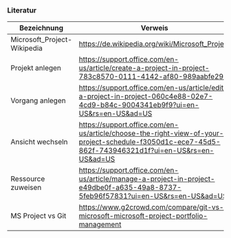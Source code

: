 ### Literatur
Bezeichnung            | Verweis
-----------------------|---------------------------------------------------------------------------------------------------
Microsoft_Project-Wikipedia         | https://de.wikipedia.org/wiki/Microsoft_Project
Projekt anlegen        | https://support.office.com/en-us/article/create-a-project-in-project-783c8570-0111-4142-af80-989aabfe29af
Vorgang anlegen           | https://support.office.com/en-us/article/edit-a-project-in-project-060c4e88-02e7-4cd9-b84c-9004341eb9f9?ui=en-US&rs=en-US&ad=US
Ansicht wechseln        | https://support.office.com/en-us/article/choose-the-right-view-of-your-project-schedule-f3050d1c-ece7-45d5-862f-743946321d1f?ui=en-US&rs=en-US&ad=US
Ressource zuweisen | https://support.office.com/en-us/article/manage-a-project-in-project-e49dbe0f-a635-49a8-8737-5feb96f57831?ui=en-US&rs=en-US&ad=US
MS Project vs Git            | https://www.g2crowd.com/compare/git-vs-microsoft-microsoft-project-portfolio-management


[Microsoft_Project-Wikipedia ]: https://de.wikipedia.org/wiki/Microsoft_Project
[Projekt anlegen ]: https://support.office.com/en-us/article/create-a-project-in-project-783c8570-0111-4142-af80-989aabfe29af
[Vorgang anlegen  ]: https://confluence.atlassian.com/jira064/what-is-an-issue-720416138.html
[Ansicht wechseln ]: https://support.office.com/en-us/article/choose-the-right-view-of-your-project-schedule-f3050d1c-ece7-45d5-862f-743946321d1f?ui=en-US&rs=en-US&ad=US
[Ressource zuweisen]: https://support.office.com/en-us/article/manage-a-project-in-project-e49dbe0f-a635-49a8-8737-5feb96f57831?ui=en-US&rs=en-US&ad=US
[MS Project vs Git ]: https://www.g2crowd.com/compare/git-vs-microsoft-microsoft-project-portfolio-management